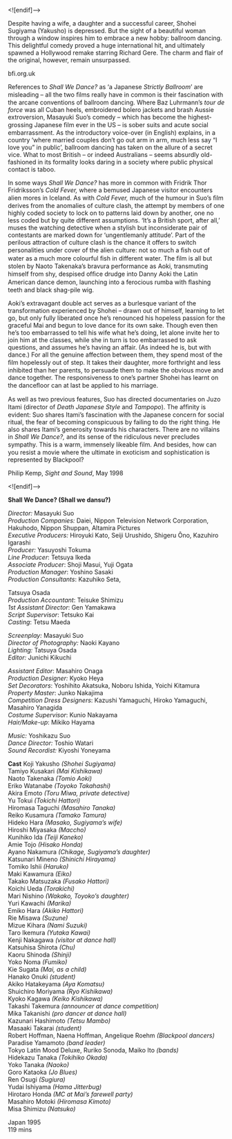 
<![endif]-->

Despite having a wife, a daughter and a successful career, Shohei Sugiyama (Yakusho) is depressed. But the sight of a beautiful woman through a window inspires him to embrace a new hobby: ballroom dancing. This delightful comedy proved a huge international hit, and ultimately spawned a Hollywood remake starring Richard Gere. The charm and flair of the original, however, remain unsurpassed.

bfi.org.uk

References to _Shall We Dance?_ as ‘a Japanese _Strictly Ballroom_’  are misleading – all the two ﬁlms really have in common is their fascination with the arcane conventions of ballroom dancing. Where Baz Luhrmann’s _tour de force_ was all Cuban heels, embroidered bolero jackets and brash Aussie extroversion, Masayuki Suo’s comedy – which has become the highest-grossing Japanese ﬁlm ever in the US – is sober suits and acute social embarrassment. As the introductory voice-over (in English) explains, in a country ‘where married couples don’t go out arm in arm, much less say “I love you” in public’, ballroom dancing has taken on the allure of a secret vice. What to most British – or indeed Australians – seems absurdly old-fashioned in its formality looks daring in a society where public physical contact is taboo.

In some ways _Shall We Dance?_ has more in common with Fridrik Thor Fridriksson’s _Cold Fever,_ where a bemused Japanese visitor encounters alien mores in Iceland. As with _Cold Fever,_ much of the humour in Suo’s ﬁlm derives from the anomalies of culture clash, the attempt by members of one highly coded society to lock on to patterns laid down by another, one no less coded but by quite different assumptions. ‘It’s a British sport, after all,’ muses the watching detective when a stylish but inconsiderate pair of contestants are marked down for ‘ungentlemanly attitude’. Part of the perilous attraction of culture clash is the chance it offers to switch personalities under cover of the alien culture: not so much a ﬁsh out of water as a much more colourful ﬁsh in different water. The ﬁlm is all but stolen by Naoto Takenaka’s bravura performance as Aoki, transmuting himself from shy, despised ofﬁce drudge into Danny Aoki the Latin American dance demon, launching into a ferocious rumba with ﬂashing teeth and black shag-pile wig.

Aoki’s extravagant double act serves as a burlesque variant of the transformation experienced by Shohei – drawn out of himself, learning to let go, but only fully liberated once he’s renounced his hopeless passion for the graceful Mai and begun to love dance for its own sake. Though even then he’s too embarrassed to tell his wife what he’s doing, let alone invite her to join him at the classes, while she in turn is too embarrassed to ask questions, and assumes he’s having an affair. (As indeed he is, but with dance.) For all the genuine affection between them, they spend most of the ﬁlm hopelessly out of step. It takes their daughter, more forthright and less inhibited than her parents, to persuade them to make the obvious move and dance together. The responsiveness to one’s partner Shohei has learnt on the danceﬂoor can at last be applied to his marriage.

As well as two previous features, Suo has directed documentaries on Juzo Itami (director of _Death Japanese Style_ and _Tampopo_).  The afﬁnity is evident: Suo shares Itami’s fascination with the Japanese concern for social ritual, the fear of becoming conspicuous by failing to do the right thing. He also shares Itami’s generosity towards his characters. There are no villains in _Shall We Dance?,_ and its sense of the ridiculous never precludes sympathy. This is a warm, immensely likeable ﬁlm. And besides, how can you resist a movie where the ultimate in exoticism and sophistication is represented by Blackpool?

Philip Kemp, _Sight and Sound_, May 1998

<![endif]-->

**Shall We Dance? (Shall we dansu?)**

_Director:_ Masayuki Suo  
_Production Companies:_ Daiei, Nippon Television Network Corporation, Hakuhodo, Nippon Shuppan, Altamira Pictures  
_Executive Producers:_ Hiroyuki Kato, Seiji Urushido, Shigeru Ôno, Kazuhiro Igarashi  
_Producer:_ Yasuyoshi Tokuma  
_Line Producer_: Tetsuya Ikeda  
_Associate Producer_: Shoji Masui, Yuji Ogata  
_Production Manager_: Yoshino Sasaki  
_Production Consultants_: Kazuhiko Seta,

Tatsuya Osada  
_Production Accountant_: Teisuke Shimizu  
_1st Assistant Director_: Gen Yamakawa  
_Script Supervisor_: Tetsuko Kai  
_Casting_: Tetsu Maeda

_Screenplay:_ Masayuki Suo  
_Director of Photography:_ Naoki Kayano  
_Lighting:_ Tatsuya Osada  
_Editor:_ Junichi Kikuchi

_Assistant Editor_: Masahiro Onaga  
_Production Designer:_ Kyoko Heya  
_Set Decorators_: Yoshihito Akatsuka, Noboru Ishida, Yoichi Kitamura  
_Property Master_: Junko Nakajima  
_Competition Dress Designers_: Kazushi Yamaguchi, Hiroko Yamaguchi, Masahiro Yanagida  
_Costume Supervisor_: Kunio Nakayama  
_Hair/Make-up_: Mikiko Hayama

_Music:_ Yoshikazu Suo  
_Dance Director:_ Toshio Watari  
_Sound Recordist:_ Kiyoshi Yoneyama

**Cast**
Koji Yakusho _(Shohei Sugiyama)_  
Tamiyo Kusakari _(Mai Kishikawa)_  
Naoto Takenaka _(Tomio Aoki)_  
Eriko Watanabe _(Toyoko Takahashi)_  
Akira Emoto _(Toru Miwa, private detective)_  
Yu Tokui _(Tokichi Hattori)_  
Hiromasa Taguchi _(Masahiro Tanaka)_  
Reiko Kusamura _(Tamako Tamura)_  
Hideko Hara _(Masako, Sugiyama’s wife)_  
Hiroshi Miyasaka _(Maccho)_  
Kunihiko Ida _(Teiji Kaneko)_  
Amie Tojo _(Hisako Honda)_  
Ayano Nakamura _(Chikage, Sugiyama’s daughter)_  
Katsunari Mineno _(Shinichi Hirayama)_  
Tomiko Ishii _(Haruko)_  
Maki Kawamura _(Eiko)_  
Takako Matsuzaka _(Fusako Hattori)_  
Koichi Ueda _(Torakichi)_  
Mari Nishino _(Wakako, Toyoko’s daughter)_  
Yuri Kawachi _(Marika)_  
Emiko Hara _(Akiko Hattori)_  
Rie Misawa _(Suzune)_  
Mizue Kihara _(Nami Suzuki)_  
Taro Ikemura _(Yutaka Kawai)_  
Kenji Nakagawa _(visitor at dance hall)_  
Katsuhisa Shirota _(Chu)_  
Kaoru Shinoda _(Shinji)_  
Yoko Noma _(Fumiko)_  
Kie Sugata _(Mai, as a child)_  
Hanako Onuki _(student)_  
Akiko Hatakeyama _(Aya Komatsu)_  
Shuichiro Moriyama _(Ryo Kishikawa)_  
Kyoko Kagawa _(Keiko Kishikawa)_  
Takashi Takemura _(announcer at dance competition)_  
Mika Takanishi _(pro dancer at dance hall)_  
Kazunari Hashimoto _(Tetsu Mambo)_  
Masaaki Takarai _(student)_  
Robert Hoffman, Naena Hoffman, Angelique Roehm _(Blackpool dancers)_  
Paradise Yamamoto _(band leader)_  
Tokyo Latin Mood Deluxe, Ruriko Sonoda, Maiko Ito _(bands)_  
Hidekazu Tanaka _(Tokihiko Okada)_  
Yoko Tanaka _(Naoko)_  
Goro Kataoka _(Jo Blues)_  
Ren Osugi _(Sugiura)_  
Yudai Ishiyama _(Hama Jitterbug)_  
Hirotaro Honda _(MC at Mai’s farewell party)_  
Masahiro Motoki _(Hiromasa Kimoto)_  
Misa Shimizu _(Natsuko)_<br>

Japan 1995<br>
119 mins<br>
<!--stackedit_data:
eyJoaXN0b3J5IjpbLTE4MjA5MjM1MzVdfQ==
-->